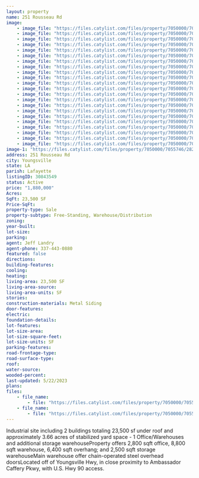 ```yaml
---
layout: property
name: 251 Rousseau Rd
image:
    - image_file: "https://files.catylist.com/files/property/7050000/7055746/28200752_Screenshot_2023_05_19_at_2.57.13_PM.png"
    - image_file: "https://files.catylist.com/files/property/7050000/7055746/28200751_Screenshot_2023_05_19_at_2.57.02_PM.png"
    - image_file: "https://files.catylist.com/files/property/7050000/7055746/28200695_251Rousseau_3.jpg"
    - image_file: "https://files.catylist.com/files/property/7050000/7055746/28200696_251Rousseau_5.jpg"
    - image_file: "https://files.catylist.com/files/property/7050000/7055746/28200697_251Rousseau_6.jpg"
    - image_file: "https://files.catylist.com/files/property/7050000/7055746/28200699_251Rousseau_11.jpg"
    - image_file: "https://files.catylist.com/files/property/7050000/7055746/28200754_RousseauEXT_6.jpg"
    - image_file: "https://files.catylist.com/files/property/7050000/7055746/28200753_Screenshot_2023_05_19_at_2.57.22_PM.png"
    - image_file: "https://files.catylist.com/files/property/7050000/7055746/28200700_251Rousseau_13.jpg"
    - image_file: "https://files.catylist.com/files/property/7050000/7055746/28200755_RousseauEXT_13.jpg"
    - image_file: "https://files.catylist.com/files/property/7050000/7055746/28200766_RousseauINT_25.jpg"
    - image_file: "https://files.catylist.com/files/property/7050000/7055746/28200769_RousseauINT_26.jpg"
    - image_file: "https://files.catylist.com/files/property/7050000/7055746/28200770_RousseauINT_29.jpg"
    - image_file: "https://files.catylist.com/files/property/7050000/7055746/28200771_RousseauINT_30.jpg"
    - image_file: "https://files.catylist.com/files/property/7050000/7055746/28200772_RousseauINT_32.jpg"
    - image_file: "https://files.catylist.com/files/property/7050000/7055746/28200779_1.png"
    - image_file: "https://files.catylist.com/files/property/7050000/7055746/28200780_2.png"
    - image_file: "https://files.catylist.com/files/property/7050000/7055746/28200781_3.png"
    - image_file: "https://files.catylist.com/files/property/7050000/7055746/28200782_4.png"
    - image_file: "https://files.catylist.com/files/property/7050000/7055746/28200783_5.png"
    - image_file: "https://files.catylist.com/files/property/7050000/7055746/28200784_6.png"
    - image_file: "https://files.catylist.com/files/property/7050000/7055746/28200785_7.png"
image-1: "https://files.catylist.com/files/property/7050000/7055746/28200698_251Rousseau_9.jpg"
address: 251 Rousseau Rd
city: Youngsville
state: LA
parish: Lafayette
listingID: 30843549
status: Active
price: "1,880,000"
Acres:
SqFt: 23,500 SF
Price-SqFt:
property-type: Sale
property-subtype: Free-Standing, Warehouse/Distribution
zoning:
year-built:
lot-size:
parking:
agent: Jeff Landry
agent-phone: 337-443-0880
featured: false
directions:
building-features:
cooling:
heating:
living-area: 23,500 SF
living-area-source:
living-area-units: SF
stories:
construction-materials: Metal Siding
door-features:
electric:
foundation-details:
lot-features:
lot-size-area:
lot-size-square-feet:
lot-size-units: SF
parking-features:
road-frontage-type:
road-surface-type:
roof:
water-source:
wooded-percent:
last-updated: 5/22/2023
plans:
files:
    - file_name: 
        - file: "https://files.catylist.com/files/property/7050000/7055746/raw_28200691_New_flyer_251_Rousseau___Knight__3_.pdf"
    - file_name: 
        - file: "https://files.catylist.com/files/property/7050000/7055746/raw_28200789_Flood___251_Rousseau_Rd___JeffColliers.pdf"
---
```

Industrial site including 2 buildings totaling 23,500 sf under roof and approximately 3.66 acres of stabilized yard space - 1 Office/Warehouses and additional storage warehouseProperty offers 2,800 sqft office, 8,800 sqft warehouse, 6,400 sqft overhang; and 2,500 sqft storage warehouseMain warehouse offer chain-operated steel overhead doorsLocated off of Youngsville Hwy, in close proximity to Ambassador Caffery Pkwy, with U.S. Hwy 90 access.
